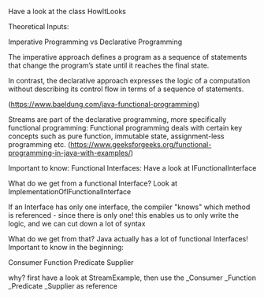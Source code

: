 Have a look at the class HowItLooks


Theoretical Inputs:

Imperative Programming vs Declarative Programming

The imperative approach defines a program as a sequence of statements that change the program’s state until it reaches the final state.

In contrast, the declarative approach expresses the logic of a computation without describing its control flow in terms of a sequence of statements.

(https://www.baeldung.com/java-functional-programming)

Streams are part of the declarative programming, more specifically
functional programming:
Functional programming deals with certain key concepts such as pure function, immutable state, assignment-less programming etc.
(https://www.geeksforgeeks.org/functional-programming-in-java-with-examples/)



Important to know:
Functional Interfaces: Have a look at IFunctionalInterface

What do we get from a functional Interface?
Look at ImplementationOfIFunctionalInterface

If an Interface has only one interface, the compiler "knows" which method is
referenced - since there is only one! this enables us to only write the logic,
and we can cut down a lot of syntax


What do we get from that?
Java actually has a lot of functional Interfaces!
Important to know in the beginning:

Consumer
Function
Predicate
Supplier

why? first have a look at StreamExample, then use the
_Consumer
_Function
_Predicate
_Supplier
as reference